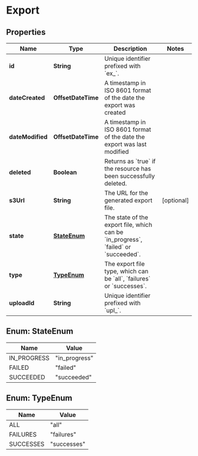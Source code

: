 

# Export


## Properties

Name | Type | Description | Notes
------------ | ------------- | ------------- | -------------
**id** | **String** | Unique identifier prefixed with &#x60;ex_&#x60;. | 
**dateCreated** | **OffsetDateTime** | A timestamp in ISO 8601 format of the date the export was created | 
**dateModified** | **OffsetDateTime** | A timestamp in ISO 8601 format of the date the export was last modified | 
**deleted** | **Boolean** | Returns as &#x60;true&#x60; if the resource has been successfully deleted. | 
**s3Url** | **String** | The URL for the generated export file. |  [optional]
**state** | [**StateEnum**](#StateEnum) | The state of the export file, which can be &#x60;in_progress&#x60;, &#x60;failed&#x60; or &#x60;succeeded&#x60;. | 
**type** | [**TypeEnum**](#TypeEnum) | The export file type, which can be &#x60;all&#x60;, &#x60;failures&#x60; or &#x60;successes&#x60;. | 
**uploadId** | **String** | Unique identifier prefixed with &#x60;upl_&#x60;. | 



## Enum: StateEnum

Name | Value
---- | -----
IN_PROGRESS | &quot;in_progress&quot;
FAILED | &quot;failed&quot;
SUCCEEDED | &quot;succeeded&quot;



## Enum: TypeEnum

Name | Value
---- | -----
ALL | &quot;all&quot;
FAILURES | &quot;failures&quot;
SUCCESSES | &quot;successes&quot;



